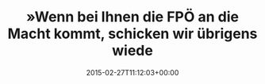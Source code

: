 ---
retweeted: false
source: <a href="http://twitter.com" rel="nofollow">Twitter Web Client</a>
entities:
  hashtags: []
  symbols: []
  user_mentions: []
  urls:
  - url: http://t.co/fMujbmLVvt
    expanded_url: http://mosaik-blog.at/merkel-muss-sich-in-einem-schauprozess-im-olympiastadion-aus-einen-kaefig-heraus-rechtfertigen/
    display_url: mosaik-blog.at/merkel-muss-si…
    indices:
    - '91'
    - '113'
display_text_range:
- '0'
- '113'
favorite_count: '0'
id_str: '571266508309061632'
truncated: false
retweet_count: '0'
id: '571266508309061632'
possibly_sensitive: false
created_at: Fri Feb 27 11:12:03 +0000 2015
favorited: false
full_text: "»Wenn bei Ihnen die FPÖ an die Macht kommt, schicken wir übrigens wieder
  Truppen rüber.« –"
lang: de
quote_url: http://mosaik-blog.at/merkel-muss-sich-in-einem-schauprozess-im-olympiastadion-aus-einen-kaefig-heraus-rechtfertigen/
tags:
- pesos/twitter
date: '2015-02-27T11:12:03+00:00'
src: https://twitter.com/bascht/status/571266508309061632
original_url: https://twitter.com/bascht/status/571266508309061632
type: twitter_tweet
text: "»Wenn bei Ihnen die FPÖ an die Macht kommt, schicken wir übrigens wieder Truppen
  rüber.« –"
title: "»Wenn bei Ihnen die FPÖ an die Macht kommt, schicken wir übrigens wiede"

---